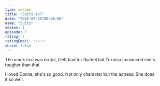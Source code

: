 ```yaml
---
type: series
title: "Suits 1x7"
date: "2020-07-25T00:00:00"
name: "Suits"
season: 1
episode: 7
rating: 3
ratingEmoji: "⭐️⭐️⭐️"
share: false
---
```


The mock trial was brutal, I felt bad for Rachel but I'm also convinced she's tougher than that.

I loved Donna, she's so good. Not only character but the actress. She does it so well.
